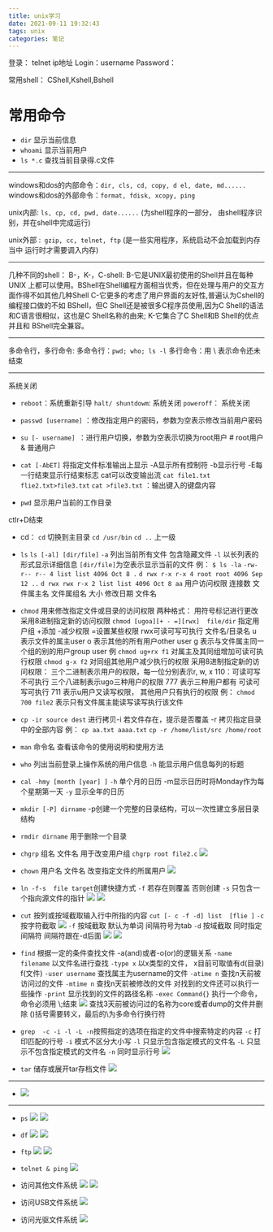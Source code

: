 ```yaml
---
title: unix学习
date: 2021-09-11 19:32:43
tags: unix
categories: 笔记
---
```


登录：
telnet ip地址
Login：username
Password：

常用shell：
CShell,Kshell,Bshell





# 常用命令
- `dir` 显示当前信息
 - `whoami` 显示当前用户
- `ls *.c`   查找当前目录得.c文件

---


windows和dos的内部命令：`dir, cls, cd, copy, d el, date, md......`
windows和dos的外部命令：`format, fdisk, xcopy, ping`

unix内部: `ls, cp, cd, pwd, date......` (为shell程序的一部分，
由shell程序识别，并在shell中完成运行)

unix外部 :` gzip, cc, telnet, ftp` (是一些实用程序，系统启动不会加载到内存当中
运行时才需要调入内存)

--- 

几种不同的shell： B-，K-，C-shell:
B-它是UNIX最初使用的Shell并且在每种UNIX 上都可以使用。BShell在Shell编程方面相当优秀，但在处理与用户的交互方面作得不如其他几种Shell
C-它更多的考虑了用户界面的友好性,普遍认为Cshell的编程接口做的不如 BShell，但C Shell还是被很多C程序员使用,因为C Shell的语法和C语言很相似，这也是C Shell名称的由来;
K-它集合了C Shell和B Shell的优点并且和 BShell完全兼容。

---

多命令行，多行命令:
多命令行：`pwd; who; ls -l`
多行命令：用 \ 表示命令还未结束

---

系统关闭
- `reboot`：系统重新引导
`halt/ shuntdowm`: 系统关闭
`poweroff`： 系统关闭

- `passwd [username]` ：修改指定用户的密码，参数为空表示修改当前用户密码

- `su [- username] `：进行用户切换，参数为空表示切换为root用户
\# root用户
& 普通用户

- `cat [-AbET]` 将指定文件标准输出上显示 
-A显示所有控制符 
-b显示行号 
-E每一行结束显示行结束标志
cat可以改变输出流 `cat file1.txt flie2.txt>file3.txt`
`cat >file3.txt`    ：输出键入的键盘内容

- `pwd` 显示用户当前的工作目录 

ctlr+D结束

- cd：
`cd` 切换到主目录
`cd /usr/bin`
`cd ..` 上一级

- `ls`
`ls [-al] [dir/file]`
`-a` 列出当前所有文件 包含隐藏文件
`-l` 以长列表的形式显示详细信息
`[dir/file]`为空表示显示当前的文件
例：
`$ ls -la`
`-rw- r-- r-- 4 list list 4096 Oct 8 .`
`d rwx r-x r-x 4 root root 4096 Sep 12 ..`
`d rwx rwx r-x 2 list list 4096 Oct 8 aa`
用户访问权限 连接数 文件属主名 文件属组名 大小 修改日期 文件名


- `chmod` 用来修改指定文件或目录的访问权限
两种格式：   用符号标记进行更改   采用8进制指定新的访问权限
`chmod [ugoa][+ - =][rwx]  file/dir`
    指定用户组  +添加 -减少权限 =设置某些权限 rwx可读可写可执行 文件名/目录名
u 表示文件的属主user   o 表示其他的所有用户other user 
g 表示与文件属主同一个组的别的用户group user
例
`chmod ug+rx f1` 对属主及其同组增加可读可执行权限
`chmod g-x f2`  对同组其他用户减少执行的权限
采用8进制指定新的访问权限：
三个二进制表示用户的权限，每一位分别表示r, w, x
110：可读可写不可执行
三个八进制表示ugo三种用户的权限
777 表示三种用户都有 可读可写可执行
711 表示u用户又读写权限， 其他用户只有执行的权限
例：
`chmod 700 file2` 表示只有文件属主能读写读写执行该文件

- `cp -ir source dest`
进行拷贝-i 若文件存在，提示是否覆盖
-r 拷贝指定目录中的全部内容
例：
`cp aa.txt aaaa.txt`
`cp -r /home/list/src /home/root`

- `man` 命令名
查看该命令的使用说明和使用方法

- `who` 列出当前登录上操作系统的用户信息
`-h` 能显示用户信息每列的标题

- `cal -hmy [month [year] ]`
`-h` 单个月的日历 -m显示日历时将Monday作为每个星期第一天
`-y` 显示全年的日历

- `mkdir [-P] dirname` 
-p创建一个完整的目录结构，可以一次性建立多层目录结构

- `rmdir dirname` 用于删除一个目录

- `chgrp` 组名 文件名   用于改变用户组
`chgrp root file2.c`
![](./1.png)

- `chown` 用户名 文件名    改变指定文件的所属用户
![](./2.png)


- `ln -f-s  file target`创建快捷方式
`-f` 若存在则覆盖 否则创建
`-s` 只包含一个指向源文件的指针
![](./3.png)
![](./4.png)

- `cut` 按列或按域截取输入行中所指的内容
`cut [- c -f -d] list  [flie ]`
`-c` 按字符截取
![](./5.png)
`-f` 按域截取  默认为单词 间隔符号为tab
`-d` 按域截取 同时指定间隔符  间隔符跟在-d后面
![](./6.png)
![](./8.png)



- `find` 根据一定的条件查找文件 -a(and)或者-o(or)的逻辑关系 
`-name filename` 以文件名进行查找
`-type x` 以x类型的文件， x目前可取值有d(目录) f(文件)
`-user username` 查找属主为username的文件
`-atime n` 查找n天前被访问过的文件
`-mtime n` 查找n天前被修改的文件
对找到的文件还可以执行一些操作
`-print` 显示找到的文件的路径名称
`-exec Command{}` 执行一个命令，命令必须用 \\;结束
![](./8.png)
查找3天前被访问过的名称为core或者dump的文件并删除
()括号需要转义，最后的\\为多命令行换行符

- `grep  -c -i -l -L -n`按照指定的选项在指定的文件中搜索特定的内容
`-c` 打印匹配的行号
`-i` 模式不区分大小写
`-l` 只显示包含指定模式的文件名
`-L` 只显示不包含指定模式的文件名
`-n` 同时显示行号
![](./9.png)



- `tar` 储存或展开tar存档文件
![](./10.png)

---
- ![](./11.png)
---

- `ps`
 ![](./12.png)
![](./13.png)

- `df`
![](./14.png)
![](./15.png)

- `ftp`
  ![](./16.png)
![](./17.png)
- `telnet & ping`
![](./18.png)


- 访问其他文件系统
![](./19.png)
![](./20.png)

- 访问USB文件系统
![](./21.png)

- 访问光驱文件系统
![](./22.png)
